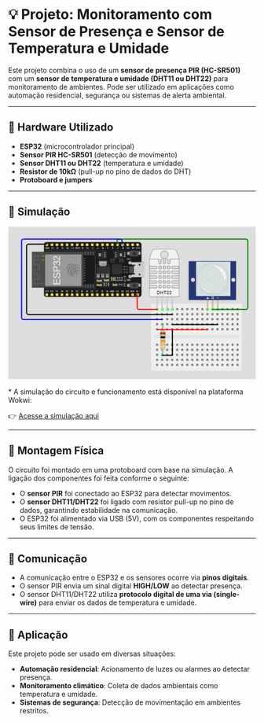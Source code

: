 # 💡 Projeto: Monitoramento com Sensor de Presença e Sensor de Temperatura e Umidade

Este projeto combina o uso de um **sensor de presença PIR (HC-SR501)** com um **sensor de temperatura e umidade (DHT11 ou DHT22)** para monitoramento de ambientes. Pode ser utilizado em aplicações como automação residencial, segurança ou sistemas de alerta ambiental.

---

## 🔌 Hardware Utilizado

* **ESP32** (microcontrolador principal)
* **Sensor PIR HC-SR501** (detecção de movimento)
* **Sensor DHT11 ou DHT22** (temperatura e umidade)
* **Resistor de 10kΩ** (pull-up no pino de dados do DHT)
* **Protoboard e jumpers**

---

## 🧪 Simulação
<p align="center">
  <img src="https://github.com/CarlosG18/plataformasIoT_imd0904/blob/main/uni2/simulacao_workiwi.PNG" alt="simulacao">
</p>
* A simulação do circuito e funcionamento está disponível na plataforma Wokwi:

👉 [Acesse a simulação aqui](https://wokwi.com/projects/431564958342974465)

---

## 🔧 Montagem Física

O circuito foi montado em uma protoboard com base na simulação. A ligação dos componentes foi feita conforme o seguinte:

* O **sensor PIR** foi conectado ao ESP32 para detectar movimentos.
* O **sensor DHT11/DHT22** foi ligado com resistor pull-up no pino de dados, garantindo estabilidade na comunicação.
* O ESP32 foi alimentado via USB (5V), com os componentes respeitando seus limites de tensão.

---

## 🔗 Comunicação

* A comunicação entre o ESP32 e os sensores ocorre via **pinos digitais**.
* O sensor PIR envia um sinal digital **HIGH/LOW** ao detectar presença.
* O sensor DHT11/DHT22 utiliza **protocolo digital de uma via (single-wire)** para enviar os dados de temperatura e umidade.

---

## 🚀 Aplicação

Este projeto pode ser usado em diversas situações:

* **Automação residencial**: Acionamento de luzes ou alarmes ao detectar presença.
* **Monitoramento climático**: Coleta de dados ambientais como temperatura e umidade.
* **Sistemas de segurança**: Detecção de movimentação em ambientes restritos.
